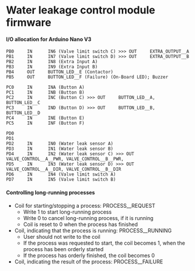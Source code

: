 # Water leakage control module firmware

#### I/O allocation for Arduino Nano V3

```
PB0     IN      IN6 (Valve limit switch C) >>> OUT     EXTRA_OUTPUT__A
PB1     IN      IN7 (Valve limit switch D) >>> OUT     EXTRA_OUTPUT__B
PB2     IN      IN8 (Extra Input A)
PB3     IN      IN9 (Extra Input B)
PB4     OUT     BUTTON_LED__E (Contactor)
PB5     OUT     BUTTON_LED__F (Failure) (On-Board LED); Buzzer

PC0     IN      INA (Button A)
PC1     IN      INB (Button B)
PC2     IN      INC (Button C) >>> OUT     BUTTON_LED__A, BUTTON_LED__C
PC3     IN      IND (Button D) >>> OUT     BUTTON_LED__B, BUTTON_LED__D
PC4     IN      INE (Button E)
PC5     IN      INF (Button F)

PD0
PD1
PD2     IN      IN0 (Water leak sensor A)
PD3     IN      IN1 (Water leak sensor B)
PD4     IN      IN2 (Water leak sensor C) >>> OUT     VALVE_CONTROL__A__PWR, VALVE_CONTROL__B__PWR,
PD5     IN      IN3 (Water leak sensor D) >>> OUT     VALVE_CONTROL__A__DIR, VALVE_CONTROL__B__DIR
PD6     IN      IN4 (Valve limit switch A)
PD7     IN      IN5 (Valve limit switch B)

```


#### Controlling long-running processes

* Coil for starting/stopping a process: PROCESS__REQUEST
  * Write 1 to start long-running process
  * Write 0 to cancel long-running process, if it is running
  * Coil is reset to 0 when the process has finished
* Coil, indicating that the process is running: PROCESS__RUNNING
  * User should not write to the coil
  * If the process was requested to start, the coil becomes 1, when the process has been orderly started
  * If the process has orderly finished, the coil becomes 0
* Coil, indicating the result of the process: PROCESS__FAILURE
